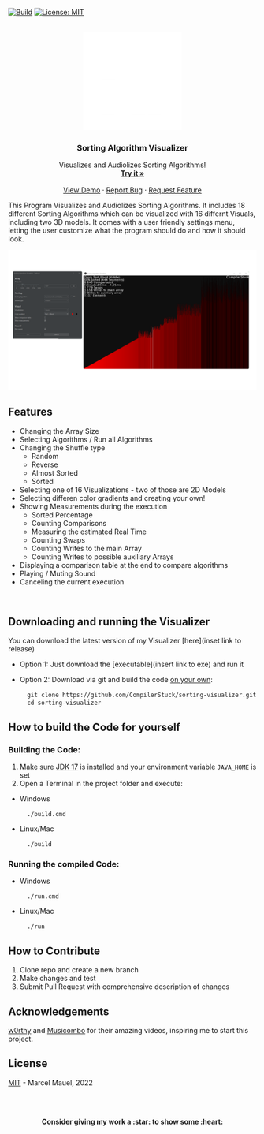 [![Build](https://github.com/CompilerStuck/sorting-visualizer/actions/workflows/maven.yml/badge.svg?branch=main)](https://github.com/CompilerStuck/sorting-visualizer/actions/workflows/maven.yml) 
[![License: MIT](https://img.shields.io/badge/License-MIT-yellow.svg)](https://opensource.org/licenses/MIT)


<br />
<div align="center">
  <a href="https://github.com/CompilerStuck/sorting-visualizer">
    <img src="images/logo.png" alt="Logo" width="200" height="200">
  </a>

  <h3 align="center">Sorting Algorithm Visualizer</h3>

  <p align="center">
    Visualizes and Audiolizes Sorting Algorithms!
    <br />
    <a href="insert link to exe"><strong>Try it »</strong></a>
    <br />
    <br />
    <a href="https://youtu.be/9bm-q115OFM">View Demo</a>
    ·
    <a href="https://github.com/CompilerStuck/sorting-visualizer/issues">Report Bug</a>
    ·
    <a href="https://github.com/CompilerStuck/sorting-visualizer/issues">Request Feature</a>
  </p>
</div>

This Program Visualizes and Audiolizes Sorting Algorithms. It includes 18 different Sorting Algorithms which can be visualized with 16 differnt Visuals, including two 3D models.
It comes with a user friendly settings menu, letting the user customize what the program should do and how it should look.

<div align="center">
        <a href="insert link to exe">
        <img src="images/demo.png" alt="Program demo">
        </a>
  <p align="center">
</div>

## Features

* Changing the Array Size
* Selecting Algorithms / Run all Algorithms
* Changing the Shuffle type
   - Random
   - Reverse
   - Almost Sorted
   - Sorted
* Selecting one of 16 Visualizations - two of those are 2D Models
* Selecting differen color gradients and creating your own!
* Showing Measurements during the execution
   -  Sorted Percentage
   - Counting Comparisons
   -  Measuring the estimated Real Time 
   - Counting Swaps
   - Counting Writes to the main Array
   - Counting Writes to possible auxiliary Arrays
* Displaying a comparison table at the end to compare algorithms
* Playing / Muting Sound
* Canceling the current execution
<br />

## Downloading and running the Visualizer
You can download the latest version of my Visualizer [here](inset link to release)
* Option 1: Just download the [executable](insert link to exe) and run it
* Option 2: Download via git and build the code [on your own](https://github.com/CompilerStuck/sorting-visualizer#how-to-build-the-code-for-yourself):

        git clone https://github.com/CompilerStuck/sorting-visualizer.git
        cd sorting-visualizer


## How to build the Code for yourself

### Building the Code:


1. Make sure [JDK 17](https://www.oracle.com/java/technologies/downloads/) is installed and your environment variable `JAVA_HOME` is set
2. Open a Terminal in the project folder and execute: 

* Windows    

        ./build.cmd

* Linux/Mac

        ./build


### Running the compiled Code:

* Windows

        ./run.cmd

* Linux/Mac

        ./run
        

## How to Contribute
1. Clone repo and create a new branch
2. Make changes and test
3. Submit Pull Request with comprehensive description of changes

## Acknowledgements
[w0rthy](https://www.youtube.com/c/w0rthyA) and [Musicombo](https://www.youtube.com/c/Musicombo) for their amazing videos, inspiring me to start this project.

## License
[MIT](https://github.com/CompilerStuck/sorting-visualizer/blob/main/LICENSE) - Marcel Mauel, 2022

<br />
<br />

<p align="center">
	<strong>Consider giving my work a :star: to show some :heart:</strong>
</p>
